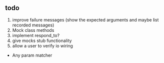 todo
----

1. improve failure messages (show the expected arguments and maybe list recorded messages)
2. Mock class methods
3. implement respond_to?
4. give mocks stub functionality
5. allow a user to verify io wiring
* Any param matcher
